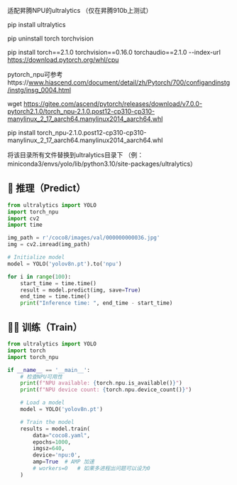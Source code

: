 适配昇腾NPU的ultralytics
（仅在昇腾910b上测试）

pip install ultralytics

pip uninstall torch torchvision

pip install torch==2.1.0 torchvision==0.16.0 torchaudio==2.1.0 --index-url https://download.pytorch.org/whl/cpu
 
pytorch_npu可参考https://www.hiascend.com/document/detail/zh/Pytorch/700/configandinstg/instg/insg_0004.html

wget https://gitee.com/ascend/pytorch/releases/download/v7.0.0-pytorch2.1.0/torch_npu-2.1.0.post12-cp310-cp310-manylinux_2_17_aarch64.manylinux2014_aarch64.whl

pip install torch_npu-2.1.0.post12-cp310-cp310-manylinux_2_17_aarch64.manylinux2014_aarch64.whl

将该目录所有文件替换到ultralytics目录下 （例：miniconda3/envs/yolo/lib/python3.10/site-packages/ultralytics）


## 🚀 推理（Predict）

```python
from ultralytics import YOLO
import torch_npu
import cv2
import time

img_path = r'/coco8/images/val/000000000036.jpg'
img = cv2.imread(img_path)

# Initialize model
model = YOLO('yolov8n.pt').to('npu')

for i in range(100):
    start_time = time.time()
    result = model.predict(img, save=True)
    end_time = time.time()
    print("Inference time: ", end_time - start_time)
```



## 🏋️‍♂️ 训练（Train）
```python
from ultralytics import YOLO
import torch
import torch_npu

if __name__ == '__main__':
    # 检查NPU可用性
    print(f"NPU available: {torch.npu.is_available()}")
    print(f"NPU device count: {torch.npu.device_count()}")

    # Load a model
    model = YOLO('yolov8n.pt')

    # Train the model
    results = model.train(
        data="coco8.yaml", 
        epochs=1000, 
        imgsz=640,
        device='npu:0',
        amp=True  # AMP 加速
        # workers=0   # 如果多进程出问题可以设为0
    )
```
